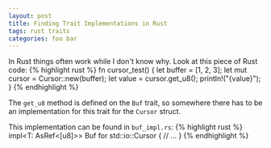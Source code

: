 ```yaml
---
layout: post
title: Finding Trait Implementations in Rust
tags: rust traits
categories: foo bar
---
```


In Rust things often work while I don't know why. Look at this piece of Rust code:
{% highlight rust %}
fn cursor_test() {
    let buffer = [1, 2, 3];
    let mut cursor = Cursor::new(buffer);
    let value = cursor.get_u8();
    println!("{value}");
}
{% endhighlight %}

The `get_u8` method is defined on the `Buf` trait, so somewhere there has to be
an implementation for this trait for the `Cursor` struct.

This implementation can be found in `buf_impl.rs`:
{% highlight rust %}
impl<T: AsRef<[u8]>> Buf for std::io::Cursor<T> {
        // ...
}
{% endhighlight %}
